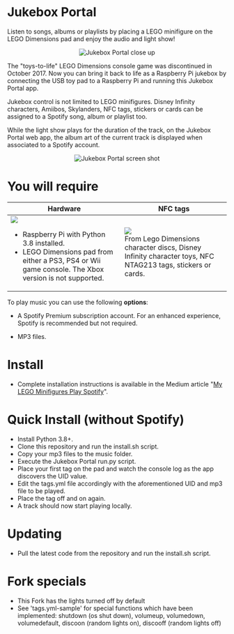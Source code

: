 # Jukebox Portal

Listen to songs, albums or playlists by placing a LEGO minifigure on the 
LEGO Dimensions pad and enjoy the audio and light show!
<p align="center">
  <img src="https://cdn-images-1.medium.com/max/800/1*v3m7mg7Y_Vzy2y8O8gKXMQ.jpeg" alt="Jukebox Portal close up"/>
</p>
The "toys-to-life" LEGO Dimensions console game was discontinued in October 2017. 
Now you can bring it back to life as a Raspberry Pi jukebox by connecting the USB 
toy pad to a Raspberry Pi and running this Jukebox Portal app.
<p/>
<p/>
Jukebox control is not limited to LEGO minifigures. Disney Infinity 
characters, Amiibos, Skylanders, NFC tags, stickers or cards can be assigned to a Spotify song, 
album or playlist too.

While the light show plays for the duration of the track, on the Jukebox Portal 
web app, the album art of the current track is displayed when associated to a Spotify account. 
<p align="center">
  <img src="https://cdn-images-1.medium.com/max/640/1*A4Dv2PbAeniEmNKmR2469g.png" alt="Jukebox Portal screen shot"/>
</p>

# You will require

| Hardware | NFC tags |
| --- | --- |
| <img src="https://cdn-images-1.medium.com/max/400/1*CAcSKjlKsD9Ld-iuKsCY-Q.jpeg"><br><ul><li>Raspberry Pi with Python 3.8 installed.</li><li>LEGO Dimensions pad from either a PS3, PS4 or Wii game console. The Xbox version is not supported.</li></ul>| <img src="https://cdn-images-1.medium.com/max/400/1*UtAav5Iu2iOGxoS7a1nzTg.png"><br>From Lego Dimensions character discs, Disney Infinity character toys, NFC NTAG213 tags, stickers or cards. |

To play music you can use the following **options**:

* A Spotify Premium subscription account. For an enhanced experience, Spotify is recommended but not required.

* MP3 files. 

# Install

* Complete installation instructions is available in the Medium article "[My LEGO Minifigures Play Spotify](https://medium.com/@mellican/my-lego-minifigures-play-spotify-dc397e83280e)".

# Quick Install (without Spotify)

* Install Python 3.8+.
* Clone this repository and run the install.sh script.
* Copy your mp3 files to the music folder.
* Execute the Jukebox Portal run.py script.
* Place your first tag on the pad and watch the console log as the app discovers the UID value.
* Edit the tags.yml file accordingly with the aforementioned UID and mp3 file to be played.
* Place the tag off and on again. 
* A track should now start playing locally.

# Updating

* Pull the latest code from the repository and run the install.sh script.

# Fork specials

* This Fork has the lights turned off by default
* See 'tags.yml-sample' for special functions which have been implemented: shutdown (os shut down), volumeup, volumedown, volumedefault, discoon (random lights on), discooff (random lights off)
